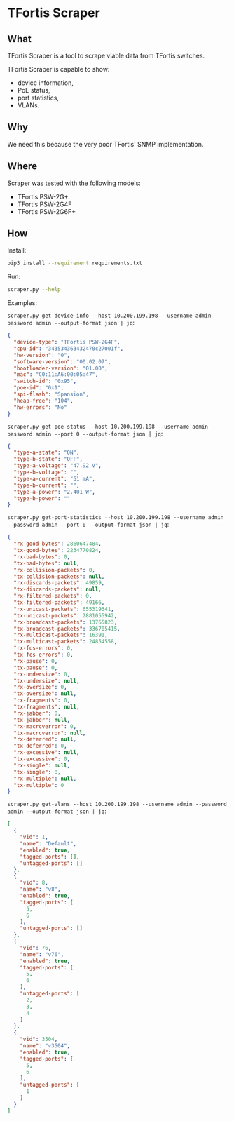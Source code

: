 # TFortis Scraper

## What

TFortis Scraper is a tool to scrape viable data from TFortis switches.

TFortis Scraper is capable to show:

- device information,
- PoE status,
- port statistics,
- VLANs.

## Why

We need this because the very poor TFortis' SNMP implementation.

## Where

Scraper was tested with the following  models:

- TFortis PSW-2G+
- TFortis PSW-2G4F
- TFortis PSW-2G6F+

## How

Install:

```bash
pip3 install --requirement requirements.txt
```

Run:

```bash
scraper.py --help
```

Examples:

`scraper.py get-device-info --host 10.200.199.198 --username admin --password admin --output-format json | jq`:

```json
{
  "device-type": "TFortis PSW-2G4F",
  "cpu-id": "343534363432470c27001f",
  "hw-version": "0",
  "software-version": "00.02.07",
  "bootloader-version": "01.00",
  "mac": "C0:11:A6:00:05:47",
  "switch-id": "0x95",
  "poe-id": "0x1",
  "spi-flash": "Spansion",
  "heap-free": "104",
  "hw-errors": "No"
}
```

`scraper.py get-poe-status --host 10.200.199.198 --username admin --password admin --port 0 --output-format json | jq`:

```json
{
  "type-a-state": "ON",
  "type-b-state": "OFF",
  "type-a-voltage": "47.92 V",
  "type-b-voltage": "",
  "type-a-current": "51 mA",
  "type-b-current": "",
  "type-a-power": "2.401 W",
  "type-b-power": ""
}
```

`scraper.py get-port-statistics --host 10.200.199.198 --username admin --password admin --port 0 --output-format json | jq`:

```json
{
  "rx-good-bytes": 2860647484,
  "tx-good-bytes": 2234770824,
  "rx-bad-bytes": 0,
  "tx-bad-bytes": null,
  "rx-collision-packets": 0,
  "tx-collision-packets": null,
  "rx-discards-packets": 49859,
  "tx-discards-packets": null,
  "rx-filtered-packets": 0,
  "tx-filtered-packets": 49166,
  "rx-unicast-packets": 655319341,
  "tx-unicast-packets": 2881055942,
  "rx-broadcast-packets": 13765823,
  "tx-broadcast-packets": 336705415,
  "rx-multicast-packets": 16391,
  "tx-multicast-packets": 24854558,
  "rx-fcs-errors": 0,
  "tx-fcs-errors": 0,
  "rx-pause": 0,
  "tx-pause": 0,
  "rx-undersize": 0,
  "tx-undersize": null,
  "rx-oversize": 0,
  "tx-oversize": null,
  "rx-fragments": 0,
  "tx-fragments": null,
  "rx-jabber": 0,
  "tx-jabber": null,
  "rx-macrcverror": 0,
  "tx-macrcverror": null,
  "rx-deferred": null,
  "tx-deferred": 0,
  "rx-excessive": null,
  "tx-excessive": 0,
  "rx-single": null,
  "tx-single": 0,
  "rx-multiple": null,
  "tx-multiple": 0
}
```

`scraper.py get-vlans --host 10.200.199.198 --username admin --password admin --output-format json | jq`:

```json
[
  {
    "vid": 1,
    "name": "Default",
    "enabled": true,
    "tagged-ports": [],
    "untagged-ports": []
  },
  {
    "vid": 8,
    "name": "v8",
    "enabled": true,
    "tagged-ports": [
      5,
      6
    ],
    "untagged-ports": []
  },
  {
    "vid": 76,
    "name": "v76",
    "enabled": true,
    "tagged-ports": [
      5,
      6
    ],
    "untagged-ports": [
      2,
      3,
      4
    ]
  },
  {
    "vid": 3504,
    "name": "v3504",
    "enabled": true,
    "tagged-ports": [
      5,
      6
    ],
    "untagged-ports": [
      1
    ]
  }
]
```
